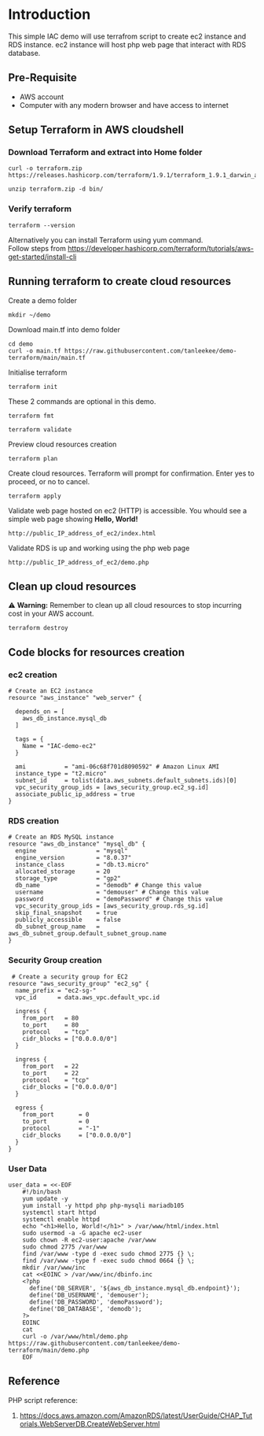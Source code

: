 # Introduction
This simple IAC demo will use terrafrom script to create ec2 instance and RDS instance.
ec2 instance will host php web page that interact with RDS database.

## Pre-Requisite
- AWS account
- Computer with any modern browser and have access to internet

## Setup Terraform in AWS cloudshell

### Download Terraform and extract into Home folder

```
curl -o terraform.zip https://releases.hashicorp.com/terraform/1.9.1/terraform_1.9.1_darwin_arm64.zip
```
```
unzip terraform.zip -d bin/
```
### Verify terraform
```
terraform --version
```
Alternatively you can install Terraform using yum command.    
Follow steps from https://developer.hashicorp.com/terraform/tutorials/aws-get-started/install-cli


## Running terraform to create cloud resources 

Create a demo folder
```
mkdir ~/demo
```
Download main.tf into demo folder
```
cd demo
curl -o main.tf https://raw.githubusercontent.com/tanleekee/demo-terraform/main/main.tf
```
Initialise terraform
```
terraform init
```
These 2 commands are optional in this demo.
```
terraform fmt
```
```
terraform validate
```

Preview cloud resources creation
```
terraform plan
```
Create cloud resources. Terraform will prompt for confirmation. Enter yes to proceed, or no to cancel.
```
terraform apply
```
Validate web page hosted on ec2 (HTTP) is accessible. You whould see a simple web page showing **Hello, World!**
```
http://public_IP_address_of_ec2/index.html
```
Validate RDS is up and working using the php web page
```
http://public_IP_address_of_ec2/demo.php
```
## Clean up cloud resources

:warning: **Warning:** Remember to clean up all cloud resources to stop incurring cost in your AWS account.
```
terraform destroy
```
## Code blocks for resources creation

### ec2 creation

```
# Create an EC2 instance
resource "aws_instance" "web_server" {
  
  depends_on = [
    aws_db_instance.mysql_db
  ]

  tags = {
    Name = "IAC-demo-ec2"
  }

  ami           = "ami-06c68f701d8090592" # Amazon Linux AMI
  instance_type = "t2.micro"
  subnet_id     = tolist(data.aws_subnets.default_subnets.ids)[0]
  vpc_security_group_ids = [aws_security_group.ec2_sg.id]
  associate_public_ip_address = true
}
```

### RDS creation

```
# Create an RDS MySQL instance
resource "aws_db_instance" "mysql_db" {
  engine                 = "mysql"
  engine_version         = "8.0.37"
  instance_class         = "db.t3.micro"
  allocated_storage      = 20
  storage_type           = "gp2"
  db_name                = "demodb" # Change this value 
  username               = "demouser" # Change this value
  password               = "demoPassword" # Change this value
  vpc_security_group_ids = [aws_security_group.rds_sg.id]
  skip_final_snapshot    = true
  publicly_accessible    = false
  db_subnet_group_name   = aws_db_subnet_group.default_subnet_group.name
}
```

### Security Group creation

```
 # Create a security group for EC2
resource "aws_security_group" "ec2_sg" {
  name_prefix = "ec2-sg-"
  vpc_id      = data.aws_vpc.default_vpc.id

  ingress {
    from_port   = 80
    to_port     = 80
    protocol    = "tcp"
    cidr_blocks = ["0.0.0.0/0"]
  }

  ingress {
    from_port   = 22
    to_port     = 22
    protocol    = "tcp"
    cidr_blocks = ["0.0.0.0/0"]
  }

  egress {
    from_port       = 0
    to_port         = 0
    protocol        = "-1"
    cidr_blocks     = ["0.0.0.0/0"]
  }
}
```

### User Data

```
user_data = <<-EOF
    #!/bin/bash
    yum update -y
    yum install -y httpd php php-mysqli mariadb105
    systemctl start httpd
    systemctl enable httpd
    echo "<h1>Hello, World!</h1>" > /var/www/html/index.html
    sudo usermod -a -G apache ec2-user
    sudo chown -R ec2-user:apache /var/www
    sudo chmod 2775 /var/www
    find /var/www -type d -exec sudo chmod 2775 {} \;
    find /var/www -type f -exec sudo chmod 0664 {} \;
    mkdir /var/www/inc
    cat <<EOINC > /var/www/inc/dbinfo.inc
    <?php
      define('DB_SERVER', '${aws_db_instance.mysql_db.endpoint}');
      define('DB_USERNAME', 'demouser');
      define('DB_PASSWORD', 'demoPassword');
      define('DB_DATABASE', 'demodb');
    ?>
    EOINC
    cat 
    curl -o /var/www/html/demo.php https://raw.githubusercontent.com/tanleekee/demo-terraform/main/demo.php
    EOF
```



## Reference

PHP script reference:
1. https://docs.aws.amazon.com/AmazonRDS/latest/UserGuide/CHAP_Tutorials.WebServerDB.CreateWebServer.html

   
